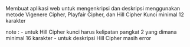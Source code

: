 Membuat aplikasi web untuk mengenkripsi dan deskripsi menggunakan metode Vigenere Cipher, Playfair Cipher, dan Hill Cipher
Kunci minimal 12 karakter

note : - untuk Hill Cipher kunci harus kelipatan pangkat 2 yang dimana minimal 16 karakter
       - untuk deskripsi Hill Cipher masih error
